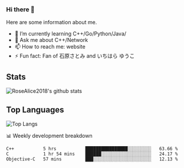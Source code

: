 ### Hi there 👋


<!-- **RoseAlice2018/RoseAlice2018** is a ✨ _special_ ✨ repository because its `README.md` (this file) appears on your GitHub profile. -->

Here are some information about me.

- 🌱 I’m currently learning C++/Go/Python/Java/
- 💬 Ask me about C++/Network
- 📫 How to reach me: website
- ⚡ Fun fact: Fan of 石原さとみ and いちはら ゆうこ


## Stats
![RoseAlice2018's github stats](https://github-readme-stats.vercel.app/api?username=RoseAlice2018&theme=tokyonight)

## Top Languages
![Top Langs](https://github-readme-stats.vercel.app/api/top-langs/?username=RoseAlice2018&layout=compact&theme=tokyonight)

📊 Weekly development breakdown
<!--START_SECTION:waka-->
```text
C++           5 hrs           ████████████████░░░░░░░░░   63.66 % 
C             1 hr 54 mins    ██████░░░░░░░░░░░░░░░░░░░   24.17 % 
Objective-C   57 mins         ███░░░░░░░░░░░░░░░░░░░░░░   12.13 % 
```
<!--END_SECTION:waka-->
